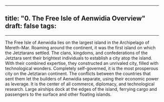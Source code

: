 
---
title: "0. The Free Isle of Aenwidia Overview"
draft: false
tags:
  - 
---



The Free Isle of Aenwidia lies on the largest island in the Archipelago of Mereth-Mar. Roaming around the continent, it was the first island on which the Jetztarans settled. The clans, kingdoms, and confederations of the Jetztara sent their brightest individuals to establish a city atop the island. With their combined expertise, they constructed an unrivaled city, filled with technological wonders. Completely self-governed, it is the most prosperous city on the Jetztaran continent. The conflicts between the countries that sent them let the builders of Aenwidia separate, using their economic power as leverage. It is the center of all commerce, diplomacy, and technological research. Large airships dock at the edges of the island, ferrying cargo and passengers to the surface and other floating islands. 